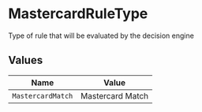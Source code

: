 # MastercardRuleType

Type of rule that will be evaluated by the decision engine


## Values

| Name              | Value             |
| ----------------- | ----------------- |
| `MastercardMatch` | Mastercard Match  |